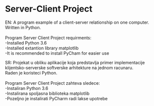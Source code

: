 # Server-Client Project

EN: A program example of a client-server relationship on one computer.<br/>
Written in Python.<br/>
<br/>
Program Server Client Project requirments: <br/>
-Installed Python 3.6<br/> 
-Installed extantion library matplotlib <br/>
-It is recommended to install PyCham for easier use<br/>

SR: Projekat u obliku aplikacije koja predstavlja primer implementacije<br/> 
klijentsko-serverske softverske arhitekture na jednom racunaru.<br/> 
Raden je koristeci Python.<br/>
<br/>
Program Server Client Project zahteva sledece: <br/>
-Instaliran Python 3.6 <br/>
-Instalirana spoljasna biblioteka matplotlib <br/>
-Pozeljno je instalirati PyCharm radi lakse upotrebe<br/>